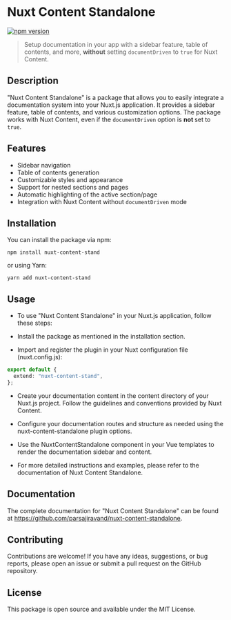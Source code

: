 # Nuxt Content Standalone

[![npm version](https://badge.fury.io/js/nuxt-content-standalone.svg)](https://badge.fury.io/js/nuxt-content-stand)

> Setup documentation in your app with a sidebar feature, table of contents, and more, <b>without</b> setting `documentDriven` to `true` for Nuxt Content.

## Description

"Nuxt Content Standalone" is a package that allows you to easily integrate a documentation system into your Nuxt.js application. It provides a sidebar feature, table of contents, and various customization options. The package works with Nuxt Content, even if the `documentDriven` option is <b> not </b> set to `true`.

## Features

- Sidebar navigation
- Table of contents generation
- Customizable styles and appearance
- Support for nested sections and pages
- Automatic highlighting of the active section/page
- Integration with Nuxt Content without `documentDriven` mode

## Installation

You can install the package via npm:

```shell
npm install nuxt-content-stand
```

or using Yarn:

```shell
yarn add nuxt-content-stand
```

## Usage

- To use "Nuxt Content Standalone" in your Nuxt.js application, follow these steps:

- Install the package as mentioned in the installation section.

- Import and register the plugin in your Nuxt configuration file (nuxt.config.js):

```ts
export default {
  extend: "nuxt-content-stand",
};
```

- Create your documentation content in the content directory of your Nuxt.js project. Follow the guidelines and conventions provided by Nuxt Content.

- Configure your documentation routes and structure as needed using the nuxt-content-standalone plugin options.

- Use the NuxtContentStandalone component in your Vue templates to render the documentation sidebar and content.

- For more detailed instructions and examples, please refer to the documentation of Nuxt Content Standalone.

## Documentation

The complete documentation for "Nuxt Content Standalone" can be found at https://github.com/parsajiravand/nuxt-content-standalone.

## Contributing

Contributions are welcome! If you have any ideas, suggestions, or bug reports, please open an issue or submit a pull request on the GitHub repository.

## License

This package is open source and available under the MIT License.
